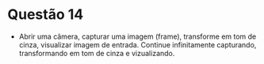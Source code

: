 # Questão 14

- Abrir uma câmera, capturar uma imagem (frame), transforme em tom de cinza, visualizar imagem de entrada. Continue
infinitamente capturando, transformando em tom de cinza e vizualizando.